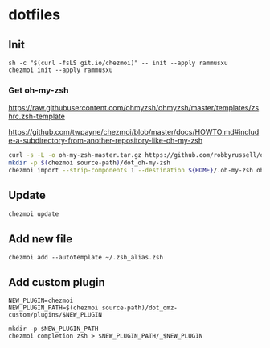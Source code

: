 # dotfiles

## Init

```
sh -c "$(curl -fsLS git.io/chezmoi)" -- init --apply rammusxu
chezmoi init --apply rammusxu
```

### Get oh-my-zsh

https://raw.githubusercontent.com/ohmyzsh/ohmyzsh/master/templates/zshrc.zsh-template

https://github.com/twpayne/chezmoi/blob/master/docs/HOWTO.md#include-a-subdirectory-from-another-repository-like-oh-my-zsh

```bash
curl -s -L -o oh-my-zsh-master.tar.gz https://github.com/robbyrussell/oh-my-zsh/archive/master.tar.gz
mkdir -p $(chezmoi source-path)/dot_oh-my-zsh
chezmoi import --strip-components 1 --destination ${HOME}/.oh-my-zsh oh-my-zsh-master.tar.gz

```
## Update
```bash
chezmoi update
```

## Add new file
```
chezmoi add --autotemplate ~/.zsh_alias.zsh
```

## Add custom plugin
```
NEW_PLUGIN=chezmoi
NEW_PLUGIN_PATH=$(chezmoi source-path)/dot_omz-custom/plugins/$NEW_PLUGIN

mkdir -p $NEW_PLUGIN_PATH
chezmoi completion zsh > $NEW_PLUGIN_PATH/_$NEW_PLUGIN
```
